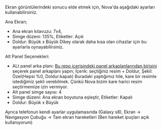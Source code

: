 Ekran görüntülerindeki sonucu elde etmek için, Nova'da aşağıdaki ayarları kullanabilirsiniz.

Ana Ekran; 
- Ana ekran kılavuzu: 7x4, 
- Simge düzeni: 135%, Etiketler: Açık
- Doldur: Büyük x Büyük
Dikey olarak daha kısa olan cihazlar için bu ayarlarla oynayabilirsiniz.

Alt Panel Seçenekleri:
- ALt panel arka planı: [Bu repo içerisindeki panel arkaplanlarından birisini](https://github.com/cosmicog/VeniverseHelp/tree/master/dock_backgrounds) seçerek panel arkaplanı yapın; İçerik: seçtiğiniz resim + Doldur, Şekil: Özel(Hepsi %0, Doldur:kapalı) Buradaki yaptığımız hile, kare bir resimle istediğimiz şekli verebilmek. Çünkü Nova bizim kare harici resim seçtirmemize izin vermiyor.
- Alt panel simge sayısı: 4
- Simge düzeni: Ana ekran boyutuna eşleştir, Etiketler: Kapalı
- Doldur: Büyük x Büyük

Ayrıca telefonun kendi ayarlar uygulamasında (Galaxy s8), Ekran -> Navigasyon Çubuğu -> Tam ekran hareketleri (Ben hareket ipuçları açık kullanıyorum)
